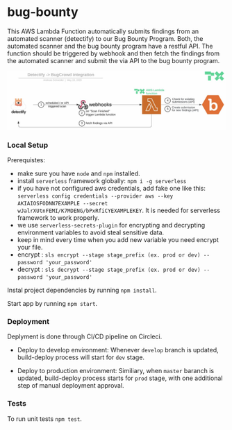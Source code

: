 # bug-bounty

This AWS Lambda Function automatically submits findings from an automated scanner (detectify) to our Bug Bounty Program. Both, the automated scanner and the bug bounty program have a restful API. The function should be triggered by webhook and then fetch the findings from the automated scanner and submit the via API to the bug bounty program.

<img src='static/image.jpg' />

### Local Setup

Prerequistes:

- make sure you have `node` and `npm` installed.
- install `serverless` framework globally: `npm i -g serverless`
- if you have not configured aws credentials, add fake one like this: `serverless config credentials --provider aws --key AKIAIOSFODNN7EXAMPLE --secret wJalrXUtnFEMI/K7MDENG/bPxRfiCYEXAMPLEKEY`. It is needed for serverless framework to work properly.
- we use `serverless-secrets-plugin` for encrypting and decrypting environment variables to avoid steal sensitive data.
- keep in mind every time when you add new variable you need encrypt your file.
- encrypt : `sls encrypt --stage stage_prefix (ex. prod or dev) --password 'your_password'`
- decrypt : `sls decrypt --stage stage_prefix (ex. prod or dev) --password 'your_password'`

Instal project dependencies by running `npm install`.

Start app by running `npm start`.

### Deployment

Deplyment is done through CI/CD pipeline on Circleci.

- Deploy to develop environment:
  Whenever `develop` branch is updated, build-deploy process will start for `dev` stage.

- Deploy to production environment:
  Similiary, when `master` baranch is updated, build-deploy process starts for `prod` stage, with one additional step of manual deployment approval.

### Tests

To run unit tests `npm test`.
